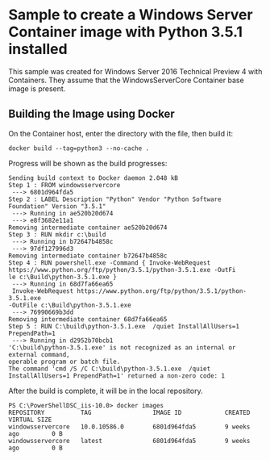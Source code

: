 # Sample to create a Windows Server Container image with Python 3.5.1 installed

This sample was created for Windows Server 2016 Technical Preview 4 with Containers. They assume that the 
WindowsServerCore Container base image is present.


## Building the Image using Docker


On the Container host, enter the directory with the file, then build it:
```
docker build --tag=python3 --no-cache .
```

  
Progress will be shown as the build progresses:
<!-- TODO - replace the sample below with a successful build -->
```
Sending build context to Docker daemon 2.048 kB
Step 1 : FROM windowsservercore
 ---> 6801d964fda5
Step 2 : LABEL Description "Python" Vendor "Python Software Foundation" Version "3.5.1"
 ---> Running in ae520b20d674
 ---> e8f3682e11a1
Removing intermediate container ae520b20d674
Step 3 : RUN mkdir c:\build
 ---> Running in b72647b4858c
 ---> 97df127996d3
Removing intermediate container b72647b4858c
Step 4 : RUN powershell.exe -Command { Invoke-WebRequest https://www.python.org/ftp/python/3.5.1/python-3.5.1.exe -OutFi
le c:\Build\python-3.5.1.exe }
 ---> Running in 68d7fa66ea65
 Invoke-WebRequest https://www.python.org/ftp/python/3.5.1/python-3.5.1.exe
-OutFile c:\Build\python-3.5.1.exe
 ---> 76990669b3dd
Removing intermediate container 68d7fa66ea65
Step 5 : RUN C:\build\python-3.5.1.exe  /quiet InstallAllUsers=1 PrependPath=1
 ---> Running in d2952b70bcb1
'C:\build\python-3.5.1.exe' is not recognized as an internal or external command,
operable program or batch file.
The command 'cmd /S /C C:\build\python-3.5.1.exe  /quiet InstallAllUsers=1 PrependPath=1' returned a non-zero code: 1
```

After the build is complete, it will be in the local repository.
<!-- TODO - replace the sample below after doing a  successful build -->
```
PS C:\PowerShellDSC_iis-10.0> docker images
REPOSITORY          TAG                 IMAGE ID            CREATED             VIRTUAL SIZE
windowsservercore   10.0.10586.0        6801d964fda5        9 weeks ago         0 B
windowsservercore   latest              6801d964fda5        9 weeks ago         0 B
```

